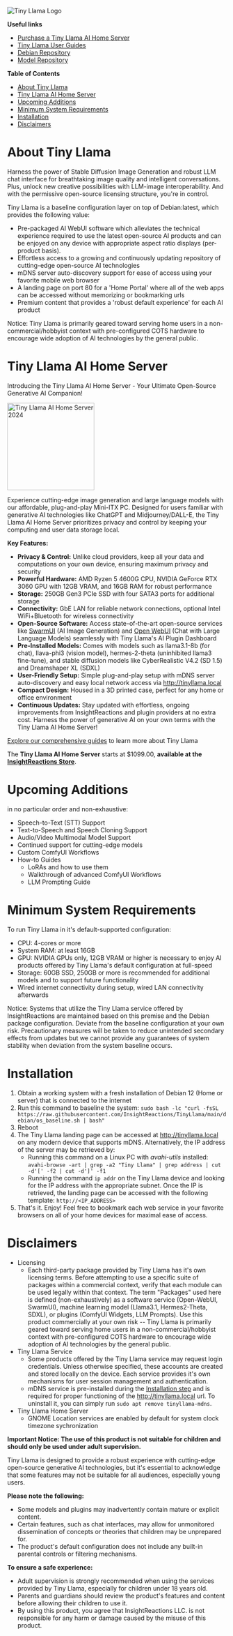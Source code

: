 
![Tiny Llama Logo](web/static/android-chrome-192x192.png)

**Useful links**
- [Purchase a Tiny Llama AI Home Server](https://insightreactions.com/store)
- [Tiny Llama User Guides](https://tinyllama.insightreactions.com/guides)
- [Debian Repository](https://github.com/InsightReactions/debian.insightreactions.github.io)
- [Model Repository](https://huggingface.co/InsightReactions/TinyLlama)

**Table of Contents**
- [About Tiny Llama](#about-tiny-llama)
- [Tiny Llama AI Home Server](#tiny-llama-ai-home-server)
- [Upcoming Additions](#upcoming-additions)
- [Minimum System Requirements](#minimum-system-requirements)
- [Installation](#installation)
- [Disclaimers](#disclaimers)

# About Tiny Llama

Harness the power of Stable Diffusion Image Generation and robust LLM chat interface for breathtaking image quality and intelligent conversations. Plus, unlock new creative possibilities with LLM-image interoperability. And with the permissive open-source licensing structure, you're in control.

Tiny Llama is a baseline configuration layer on top of Debian:latest, which provides the following value:
- Pre-packaged AI WebUI software which alleviates the technical experience required to use the latest open-source AI products and can be enjoyed on any device with appropriate aspect ratio displays (per-product basis).
- Effortless access to a growing and continuously updating repository of cutting-edge open-source AI technologies
- mDNS server auto-discovery support for ease of access using your favorite mobile web browser
- A landing page on port 80 for a 'Home Portal' where all of the web apps can be accessed without memorizing or bookmarking urls
- Premium content that provides a 'robust default experience' for each AI product

Notice: Tiny Llama is primarily geared toward serving home users in a non-commercial/hobbyist context with pre-configured COTS hardware to encourage wide adoption of AI technologies by the general public.

# Tiny Llama AI Home Server

Introducing the Tiny Llama AI Home Server - Your Ultimate Open-Source Generative AI Companion!

<img src="./assets/storefront/product-photo-a.png" alt="Tiny Llama AI Home Server 2024" width=200>

Experience cutting-edge image generation and large language models with our affordable, plug-and-play Mini-ITX PC. Designed for users familiar with generative AI technologies like ChatGPT and Midjourney/DALL-E, the Tiny Llama AI Home Server prioritizes privacy and control by keeping your computing and user data storage local.

**Key Features:**
- **Privacy & Control:** Unlike cloud providers, keep all your data and computations on your own device, ensuring maximum privacy and security
- **Powerful Hardware:** AMD Ryzen 5 4600G CPU, NVIDIA GeForce RTX 3060 GPU with 12GB VRAM, and 16GB RAM for robust performance
- **Storage:** 250GB Gen3 PCIe SSD with four SATA3 ports for additional storage
- **Connectivity:** GbE LAN for reliable network connections, optional Intel WiFi+Bluetooth for wireless connectivity
- **Open-Source Software:** Access state-of-the-art open-source services like [SwarmUI](https://github.com/mcmonkeyprojects/SwarmUI) (AI Image Generation) and [Open WebUI](https://github.com/open-webui/open-webui?tab=readme-ov-file#open-webui-formerly-ollama-webui-) (Chat with Large Language Models) seamlessly with Tiny Llama's AI Plugin Dashboard
- **Pre-Installed Models:** Comes with models such as llama3.1-8b (for chat), llava-phi3 (vision model), hermes-2-theta (uninhibited llama3 fine-tune), and stable diffusion models like CyberRealistic V4.2 (SD 1.5) and Dreamshaper XL (SDXL)
- **User-Friendly Setup:** Simple plug-and-play setup with mDNS server auto-discovery and easy local network access via http://tinyllama.local
- **Compact Design:** Housed in a 3D printed case, perfect for any home or office environment
- **Continuous Updates:** Stay updated with effortless, ongoing improvements from InsightReactions and plugin providers at no extra cost.
Harness the power of generative AI on your own terms with the Tiny Llama AI Home Server!

[Explore our comprehensive guides](https://tinyllama.insightreactions.com/guides/) to learn more about Tiny Llama

The **Tiny Llama AI Home Server** starts at $1099.00, **available at the [InsightReactions Store](https://insightreactions.com/store)**.

# Upcoming Additions 

in no particular order and non-exhaustive:
- Speech-to-Text (STT) Support
- Text-to-Speech and Speech Cloning Support
- Audio/Video Multimodal Model Support
- Continued support for cutting-edge models
- Custom ComfyUI Workflows
- How-to Guides
  - LoRAs and how to use them
  - Walkthrough of advanced ComfyUI Workflows
  - LLM Prompting Guide

# Minimum System Requirements

To run Tiny Llama in it's default-supported configuration:
- CPU: 4-cores or more
- System RAM: at least 16GB
- GPU: NVIDIA GPUs only, 12GB VRAM or higher is necessary to enjoy AI products offered by Tiny Llama's default configuration at full-speed
- Storage: 60GB SSD, 250GB or more is recommended for additional models and to support future functionality
- Wired internet connectivity during setup, wired LAN connectivity afterwards

Notice: Systems that utilize the Tiny Llama service offered by InsightReactions are maintained based on this premise and the Debian package configuration. Deviate from the baseline configuration at your own risk. Precautionary measures will be taken to reduce unintended secondary effects from updates but we cannot provide any guarantees of system stability when deviation from the system baseline occurs.

# Installation

1. Obtain a working system with a fresh installation of Debian 12 (Home or server) that is connected to the internet
2. Run this command to baseline the system: `sudo bash -lc "curl -fsSL https://raw.githubusercontent.com/InsightReactions/TinyLlama/main/debian/os_baseline.sh | bash"`
3. Reboot
4. The Tiny Llama landing page can be accessed at http://tinyllama.local on any modern device that supports mDNS. Alternatively, the IP address of the server may be retrieved by: 
   - Running this command on a Linux PC with *avahi-utils* installed: `avahi-browse -art | grep -a2 "Tiny Llama" | grep address | cut -d'[' -f2 | cut -d']' -f1`
   - Running the command `ip addr` on the Tiny Llama device and looking for the IP address with the appropriate subnet. Once the IP is retrieved, the landing page can be accessed with the following template: `http://<IP_ADDRESS>` 
5. That's it. Enjoy! Feel free to bookmark each web service in your favorite browsers on all of your home devices for maximal ease of access.

# Disclaimers

- Licensing
  - Each third-party package provided by Tiny Llama has it's own licensing terms. Before attempting to use a specific suite of packages within a commercial context, verify that each module can be used legally within that context. The term "Packages" used here is defined (non-exhaustively) as a software service (Open-WebUI, SwarmUI), machine learning model (Llama3.1, Hermes2-Theta, SDXL), or plugins (ComfyUI Widgets, LLM Prompts). Use this product commercially at your own risk -- Tiny Llama is primarily geared toward serving home users in a non-commercial/hobbyist context with pre-configured COTS hardware to encourage wide adoption of AI technologies by the general public.
- Tiny Llama Service
  - Some products offered by the Tiny Llama service may request login credentials. Unless otherwise specified, these accounts are created and stored locally on the device. Each service provides it's own mechanisms for user session management and authentication.
  - mDNS service is pre-installed during the [Installation step](#installation) and is required for proper functioning of the http://tinyllama.local url. To uninstall it, you can simply run `sudo apt remove tinyllama-mdns`.
- Tiny Llama Home Server
  - GNOME Location services are enabled by default for system clock timezone sychronization

**Important Notice: The use of this product is not suitable for children and should only be used under adult supervision.**

Tiny Llama is designed to provide a robust experience with cutting-edge open-source generative AI technologies, but it's essential to acknowledge that some features may not be suitable for all audiences, especially young users.

**Please note the following:**

* Some models and plugins may inadvertently contain mature or explicit content.
* Certain features, such as chat interfaces, may allow for unmonitored dissemination of concepts or theories that children may be unprepared for.
* The product's default configuration does not include any built-in parental controls or filtering mechanisms.

**To ensure a safe experience:**

* Adult supervision is strongly recommended when using the services provided by Tiny Llama, especially for children under 18 years old.
* Parents and guardians should review the product's features and content before allowing their children to use it.
* By using this product, you agree that InsightReactions LLC. is not responsible for any harm or damage caused by the misuse of this product.
